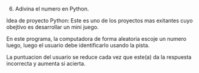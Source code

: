 6. Adivina el numero en Python.

Idea de proyecto Python: Este es uno de los proyectos mas exitantes cuyo obejtivo es desarrollar un mini juego.

En este programa, la computadora de forma aleatoria escoje un numero luego, luego el usuario debe identificarlo usando la pista.

La puntuacion del usuario se reduce cada vez que este(a) da la respuesta incorrecta y aumenta si acierta.
